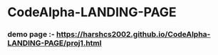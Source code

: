 # CodeAlpha-LANDING-PAGE

### demo page :- https://harshcs2002.github.io/CodeAlpha-LANDING-PAGE/proj1.html
